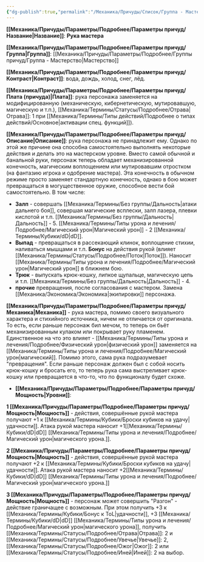 ```yaml
---
{"dg-publish":true,"permalink":"/Механика/Причуды/Список/Группа - Мастерство/Рука мастера/","noteIcon":"","created":"2025-09-11T18:52:04.768+03:00","updated":"2025-09-11T14:07:32.283+03:00"}
---
```




**[[Механика/Причуды/Параметры/Подробнее/Параметры причуд/Название\|Название]]**: **Рука мастера**

**[[Механика/Причуды/Параметры/Подробнее/Параметры причуд/Группа\|Группа]]**: [[Механика/Причуды/Параметры/Подробнее/Группы причуд/Группа - Мастерство\|Мастерство]] 

**[[Механика/Причуды/Параметры/Подробнее/Параметры причуд/Контраст\|Контраст]]**: вода, дождь, холод, снег, лёд. 

**[[Механика/Причуды/Параметры/Подробнее/Параметры причуд/Плата (причуда)\|Плата]]**: рука персонажа заменяется на модифицированную (механическую, кибернетическую, мутировавшую, магическую и т.п.),  [[Механика/Термины/Статусы/Подробнее/Отрава\|Отрава]]: 1 при [[Механика/Термины/Типы действий/Подробнее о типах действий/Основное\|активации спец. функций]]).

**[[Механика/Причуды/Параметры/Подробнее/Параметры причуд/Описание\|Описание]]**: рука персонажа не принадлежит ему. Однако по этой же причине она способна самостоятельно выполнять некоторые действия и делать это на мастерском уровне. Вместо самой обычной и банальной руки, персонаж теперь обладает механизированной конечность, магическим воплощением или мутировавшим отростком (на фантазию игрока и одобрение мастера). Эта конечность в обычном режиме просто заменяет стандартную конечность, однако в бою может превращаться в могущественное оружие, способное вести бой самостоятельно. В том числе:


- **Залп** - совершать [[Механика/Термины/Без группы/Дальность\|атаки дальнего боя]], совершая магические всплески, залп лазера, плевки кислотой и т.п. [[Механика/Термины/Без группы/Дальность\|Дальность]] - 5. [[Механика/Термины/Типы урона и лечения/Подробнее/Магический урон\|Магический урон]] - 2 [[Механика/Термины/Кубики/dD\|dD]].
- **Выпад** - превращаться в рассекающий клинок, воплощение стихии, наливаться мышцами и т.п. **Бонус** на действия рукой (влияет [[Механика/Термины/Статусы/Подробнее/Поток\|Поток]]). Наносит [[Механика/Термины/Типы урона и лечения/Подробнее/Магический урон\|Магический урон]] в ближнем бою.
- **Трюк** - выпускать крюк-кошку, липкое щупальце, магическую цепь и т.п. [[Механика/Термины/Без группы/Дальность\|Дальность]] - 4. 
- **прочие** превращения, после согласования с мастером. Замена [[Механика/Экономика/Экономика\|экипировки]] персонажа. 


**[[Механика/Причуды/Параметры/Подробнее/Параметры причуд/Механика\|Механика]]** - рука мастера, помимо своего визуального характера и стихийного источника, ничем не отличается от оригинала. То есть, если раньше персонаж бил мечом, то теперь он бьёт механизированным кулаком или покрывает руку пламенем. Единственное на что это влияет - [[Механика/Термины/Типы урона и лечения/Подробнее/Физический урон\|физический урон]] заменяется на [[Механика/Термины/Типы урона и лечения/Подробнее/Магический урон\|магический]]. Помимо этого, сама рука подразумевает "превращения". Если раньше персонаж должен был с собой носить крюк-кошку и бросать его, то теперь рука сама выстреливает крюк-кошку или превращается в что-то, что по функционалу будет схоже. 


- **[[Механика/Причуды/Параметры/Подробнее/Параметры причуд/Мощность\|Уровни]]**:

**1 [[Механика/Причуды/Параметры/Подробнее/Параметры причуд/Мощность\|Мощность]]** - действия, совершённые рукой мастера получают +1 к [[Механика/Термины/Кубики/Броски кубиков на удачу\|удачности]]. Атака рукой мастера наносит +1[[Механика/Термины/Кубики/dD\|dD]] [[Механика/Термины/Типы урона и лечения/Подробнее/Магический урон\|магического урона.]]. 

**2 [[Механика/Причуды/Параметры/Подробнее/Параметры причуд/Мощность\|Мощность]]** - действия, совершённые рукой мастера получают +2 к [[Механика/Термины/Кубики/Броски кубиков на удачу\|удачности]]. Атака рукой мастера наносит +2[[Механика/Термины/Кубики/dD\|dD]] [[Механика/Термины/Типы урона и лечения/Подробнее/Магический урон\|магического урона.]]

**3 [[Механика/Причуды/Параметры/Подробнее/Параметры причуд/Мощность\|Мощность]]** - персонаж может совершить "Разгон" - действие граничащее с возможным. При этом получить +3 к [[Механика/Термины/Кубики/Бонус к ToL\|удачности]], +3 [[Механика/Термины/Кубики/dD\|dD]] [[Механика/Термины/Типы урона и лечения/Подробнее/Магический урон\|магического урона]], получить [[Механика/Термины/Статусы/Подробнее/Отрава\|Отрава]]: 2 и [[Механика/Термины/Статусы/Подробнее/Увечье\|Увечье]]: 2, [[Механика/Термины/Статусы/Подробнее/Ожог\|Ожог]]: 2 или [[Механика/Термины/Статусы/Подробнее/Иней\|Иней]]: 2 на выбор. 